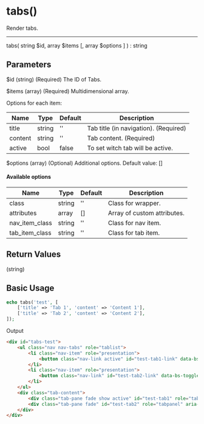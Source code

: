 # tabs()

Render tabs.

---

tabs( string $id, array $items [, array $options ] ) : string

## Parameters

$id (string) (Required) The ID of Tabs.

$items (array) (Required) Multidimensional array.

Options for each item:

| Name    | Type   | Default | Description                           |
|---------|--------|---------|---------------------------------------|
| title   | string | ''      | Tab title (in navigation). (Required) |
| content | string | ''      | Tab content. (Required)               |
| active  | bool   | false   | To set witch tab will be active.      |

$options (array) (Optional) Additional options. Default value: []

#### Available options

| Name           | Type   | Default | Description                 |
|----------------|--------|---------|-----------------------------|
| class          | string | ''      | Class for wrapper.          |
| attributes     | array  | []      | Array of custom attributes. |
| nav_item_class | string | ''      | Class for nav item.         |
| tab_item_class | string | ''      | Class for tab item.         |

## Return Values

(string)

## Basic Usage

```php
echo tabs('test', [
    ['title' => 'Tab 1', 'content' => 'Content 1'],
    ['title' => 'Tab 2', 'content' => 'Content 2'],
]);
```

Output

```html
<div id="tabs-test">
    <ul class="nav nav-tabs" role="tablist">
        <li class="nav-item" role="presentation">
            <button class="nav-link active" id="test-tab1-link" data-bs-toggle="tab" data-bs-target="#test-tab1" type="button" role="tab" aria-controls="test-tab1">Tab 1</button>
        </li>
        <li class="nav-item" role="presentation">
            <button class="nav-link" id="test-tab2-link" data-bs-toggle="tab" data-bs-target="#test-tab2" type="button" role="tab" aria-controls="test-tab2">Tab 2</button>
        </li>
    </ul>
    <div class="tab-content">
        <div class="tab-pane fade show active" id="test-tab1" role="tabpanel" aria-labelledby="test-tab1-link">Content 1</div>
        <div class="tab-pane fade" id="test-tab2" role="tabpanel" aria-labelledby="test-tab2-link">Content 2</div>
    </div>
</div>
```
